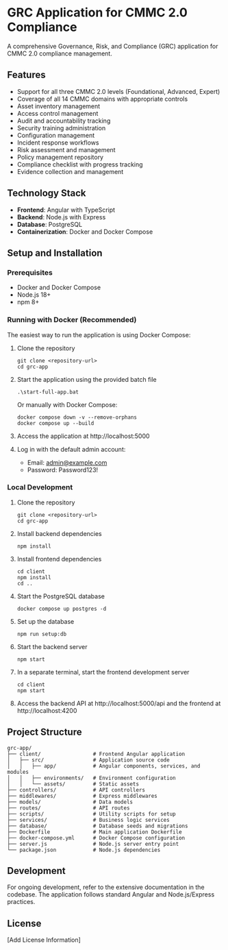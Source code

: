 # GRC Application for CMMC 2.0 Compliance

A comprehensive Governance, Risk, and Compliance (GRC) application for CMMC 2.0 compliance management.

## Features

- Support for all three CMMC 2.0 levels (Foundational, Advanced, Expert)
- Coverage of all 14 CMMC domains with appropriate controls
- Asset inventory management
- Access control management
- Audit and accountability tracking
- Security training administration
- Configuration management
- Incident response workflows
- Risk assessment and management
- Policy management repository
- Compliance checklist with progress tracking
- Evidence collection and management

## Technology Stack

- **Frontend**: Angular with TypeScript
- **Backend**: Node.js with Express
- **Database**: PostgreSQL
- **Containerization**: Docker and Docker Compose

## Setup and Installation

### Prerequisites
- Docker and Docker Compose
- Node.js 18+
- npm 8+

### Running with Docker (Recommended)

The easiest way to run the application is using Docker Compose:

1. Clone the repository
   ```
   git clone <repository-url>
   cd grc-app
   ```

2. Start the application using the provided batch file
   ```
   .\start-full-app.bat
   ```

   Or manually with Docker Compose:
   ```
   docker compose down -v --remove-orphans
   docker compose up --build
   ```

3. Access the application at http://localhost:5000

4. Log in with the default admin account:
   - Email: admin@example.com
   - Password: Password123!

### Local Development

1. Clone the repository
   ```
   git clone <repository-url>
   cd grc-app
   ```

2. Install backend dependencies
   ```
   npm install
   ```

3. Install frontend dependencies
   ```
   cd client
   npm install
   cd ..
   ```

4. Start the PostgreSQL database
   ```
   docker compose up postgres -d
   ```

5. Set up the database
   ```
   npm run setup:db
   ```

6. Start the backend server
   ```
   npm start
   ```

7. In a separate terminal, start the frontend development server
   ```
   cd client
   npm start
   ```

8. Access the backend API at http://localhost:5000/api and the frontend at http://localhost:4200

## Project Structure

```
grc-app/
├── client/                 # Frontend Angular application
│   ├── src/                # Application source code
│   │   ├── app/            # Angular components, services, and modules
│   │   ├── environments/   # Environment configuration
│   │   └── assets/         # Static assets
├── controllers/            # API controllers
├── middlewares/            # Express middlewares
├── models/                 # Data models
├── routes/                 # API routes
├── scripts/                # Utility scripts for setup
├── services/               # Business logic services
├── database/               # Database seeds and migrations
├── Dockerfile              # Main application Dockerfile
├── docker-compose.yml      # Docker Compose configuration
├── server.js               # Node.js server entry point
└── package.json            # Node.js dependencies
```

## Development

For ongoing development, refer to the extensive documentation in the codebase. The application follows standard Angular and Node.js/Express practices.

## License

[Add License Information]
